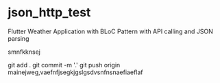 # json_http_test
 Flutter Weather Application with BLoC Pattern with API calling and JSON parsing












smnfkknsej


git add .
git commit -m '.'
git push origin mainejweg,vaefnfjsegkjgslgsdvsnfnsnaefiaeflaf